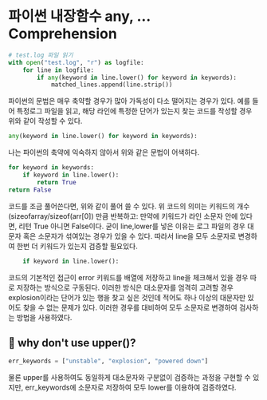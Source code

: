 # 파이썬 내장함수 any, ... Comprehension

```python
# test.log 파일 읽기
with open("test.log", "r") as logfile:
    for line in logfile:
        if any(keyword in line.lower() for keyword in keywords):
            matched_lines.append(line.strip())
```
파이썬의 문법은 매우 축약할 경우가 많아 가독성이 다소 떨어지는 경우가 있다.
예를 들어 특정로그 파일을 읽고, 해당 라인에 특정한 단어가 있는지 찾는 코드를 작성할 경우 위와 같이 작성할 수 있다.

```python
any(keyword in line.lower() for keyword in keywords):
```
나는 파이썬의 축약에 익숙하지 않아서 위와 같은 문법이 어색하다.


```python
for keyword in keywords:
    if keyword in line.lower():
        return True
return False
```
코드를 조금 풀어쓴다면, 위와 같이 풀어 쓸 수 있다.
위 코드의 의미는
키워드의 개수(sizeofarray/sizeof(arr[0]) 만큼 반복하고:
만약에 키워드가 라인 소문자 안에 있다면, 리턴 True 아니면 False이다.
굳이 line,lower를 넣은 이유는 로그 파일의 경우 대문자 혹은 소문자가 섞여있는 경우가 있을 수 있다.
따라서 line을 모두 소문자로 변경하여 한번 더 키워드가 있는지 검증할 필요있다.

```python
    if keyword in line.lower():
```
코드의 기본적인 접근이 error 키워드를 배열에 저장하고 line을 체크해서 있을 경우 따로 저장하는 방식으로 구동된다.
이러한 방식은 대소문자를 엄격히 고려할 경우 explosion이라는 단어가 있는 행을 찾고 싶은 것인데 적어도 하나 이상의 대문자만 있어도 찾을 수 없는 문제가 있다.
이러한 경우를 대비하여 모두 소문자로 변경하여 검사하는 방법을 사용하였다.

## 🧐 why don't use upper()?

```python
err_keywords = ["unstable", "explosion", "powered down"]
```
물론 upper를 사용하여도 동일하게 대소문자와 구분없이 검증하는 과정을 구현할 수 있지만,
err_keywords에 소문자로 저장하여 모두 lower를 이용하여 검증하였다.


